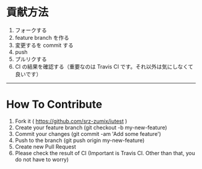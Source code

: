 # 貢献方法

1. フォークする
1. feature branch を作る
1. 変更するを commit する
1. push
1. プルリクする
1. CI の結果を確認する（重要なのは Travis CI です。それ以外は気にしなくて良いです）

----

# How To Contribute

1. Fork it ( https://github.com/srz-zumix/iutest )
1. Create your feature branch (git checkout -b my-new-feature)
1. Commit your changes (git commit -am 'Add some feature')
1. Push to the branch (git push origin my-new-feature)
1. Create new Pull Request
1. Please check the result of CI (Important is Travis CI. Other than that, you do not have to worry)

